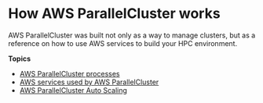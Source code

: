 # How AWS ParallelCluster works<a name="functional"></a>

AWS ParallelCluster was built not only as a way to manage clusters, but as a reference on how to use AWS services to build your HPC environment\.

**Topics**
+ [AWS ParallelCluster processes](processes.md)
+ [AWS services used by AWS ParallelCluster](aws-services.md)
+ [AWS ParallelCluster Auto Scaling](autoscaling.md)